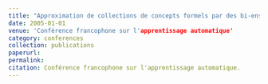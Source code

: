 ```yaml
---
title: "Approximation de collections de concepts formels par des bi-ensembles denses et pertinents"
date: 2005-01-01
venue: 'Conférence francophone sur l'apprentissage automatique'
category: conferences
collection: publications
paperurl: 
permalink: 
citation: Conférence francophone sur l'apprentissage automatique.
---
```

